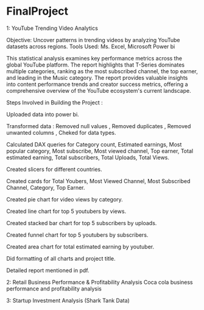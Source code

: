# FinalProject

1: YouTube Trending Video Analytics

Objective: Uncover patterns in trending videos by analyzing YouTube datasets across regions.
Tools Used: Ms. Excel, Microsoft Power bi

This statistical analysis examines key performance metrics across the global YouTube platform. The report highlights that T-Series dominates multiple categories, ranking as the most subscribed channel, the top earner, and leading in the Music category. The report provides valuable insights into content performance trends and creator success metrics, offering a comprehensive overview of the YouTube ecosystem's current landscape.

Steps Involved in Building the Project :

Uploaded data into power bi.

Transformed data : Removed null values , Removed duplicates , Removed unwanted columns , Cheked for data types.

Calculated DAX queries for Category count, Estimated earnings, Most popular category, Most subscribe, Most viewed channel, Top earner, Total estimated earning, Total subscribers, Total Uploads, Total Views.

Created slicers for different countries.

Created cards for Total Youbers, Most Viewed Channel, Most Subscribed Channel, Category, Top Earner.

Created pie chart for video views by category.

Created line chart for top 5 youtubers by views.

Created stacked bar chart for top 5 subscribers by uploads.

Created funnel chart for top 5 youtubers by subscribers.

Created area chart for total estimated earning by youtuber.

Did formatting of all charts and project title.

Detailed report mentioned in pdf.

2: Retail Business Performance & Profitability Analysis
Coca cola business performance and profitability analysis

3: Startup Investment Analysis (Shark Tank Data)
